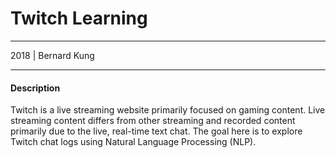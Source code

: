 # Twitch Learning
___
2018 | Bernard Kung
___

#### Description
Twitch is a live streaming website primarily focused on gaming content. Live streaming content differs from other streaming and recorded content primarily due to the live, real-time text chat. The goal here is to explore Twitch chat logs using Natural Language Processing (NLP).
